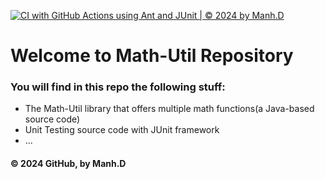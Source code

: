 [![CI with GitHub Actions using Ant and JUnit | © 2024 by Manh.D](https://github.com/MrRoyal00/math-util/actions/workflows/ci-junit.yml/badge.svg)](https://github.com/MrRoyal00/math-util/actions/workflows/ci-junit.yml)

# Welcome to Math-Util Repository
### You will find in this repo the following stuff:
* The Math-Util library that offers multiple math functions(a 
Java-based source code)
* Unit Testing source code with JUnit framework 
* ...
#### © 2024 GitHub, by Manh.D